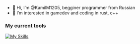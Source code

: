 - 👋 Hi, I’m @KamilM1205, begginer programmer from Russian
- 👀 I’m interested in gamedev and coding in rust, c++
### My current tools
[![My Skills](https://skillicons.dev/icons?i=go,c,cpp,java,arduino,cmake,raspberrypi,linux,rust,github,gitlab,neovim&perline=6)](https://skillicons.dev)

<!---
KamilM1205/KamilM1205 is a ✨ special ✨ repository because its `README.md` (this file) appears on your GitHub profile.
You can click the Preview link to take a look at your changes.
--->
